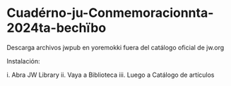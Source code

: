 # Cuadérno-ju-Conmemoracionnta-2024ta-bechïbo
Descarga archivos jwpub en yoremokki fuera del catálogo oficial de jw.org

Instalación:

i. Abra JW Library
ii. Vaya a Biblioteca
iii. Luego a  Catálogo de artículos
